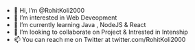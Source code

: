 - 👋 Hi, I’m @RohitKoli2000
- 👀 I’m interested in Web Deveopment 
- 🌱 I’m currently learning Java , NodeJS & React
- 💞️ I’m looking to collaborate on Project & Intrested in Intenship
- 📫 You can reach me on Twitter at twitter.com/RohitKoli2000

<!---
RohitKoli2000/RohitKoli2000 is a ✨ special ✨ repository because its `README.md` (this file) appears on your GitHub profile.
You can click the Preview link to take a look at your changes.
--->
